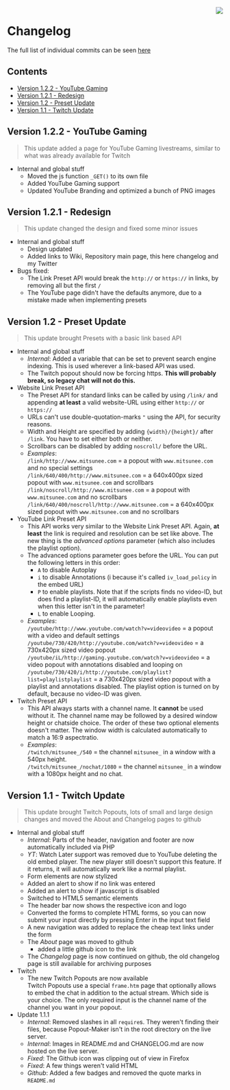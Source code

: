 <img src="http://popoutmaker.mitsunee.com/assets/icon64.png" align="right">

# Changelog

The full list of individual commits can be seen [here](https://github.com/Mitsunee/Popout-Maker/commits/master)

## Contents

- [Version 1.2.2 - YouTube Gaming](#ytg-update)
- [Version 1.2.1 - Redesign](#redesign-update)
- [Version 1.2 - Preset Update](#preset-update)
- [Version 1.1 - Twitch Update](#twitch-update)

<a name="#ytg-update"></a>
## Version 1.2.2 - YouTube Gaming
> This update added a page for YouTube Gaming livestreams, similar to what was already available for Twitch
- Internal and global stuff
	- Moved the js function `_GET()` to its own file
	- Added YouTube Gaming support
	- Updated YouTube Branding and optimized a bunch of PNG images

<a name="#redesign-update"></a>
## Version 1.2.1 - Redesign

> This update changed the design and fixed some minor issues
- Internal and global stuff
	- Design updated
	- Added links to Wiki, Repository main page, this here changelog and my Twitter
- Bugs fixed:
	- The Link Preset API would break the `http://` or `https://` in links, by removing all but the first `/`
	- The YouTube page didn't have the defaults anymore, due to a mistake made when implementing presets

<a name="#preset-update"></a>
## Version 1.2 - Preset Update

> This update brought Presets with a basic link based API

- Internal and global stuff
	- *Internal*: Added a variable that can be set to prevent search engine indexing. This is used wherever a link-based API was used.
	- The Twitch popout should now be forcing https. **This will probably break, so legacy chat will not do this.**
- Website Link Preset API
	- The Preset API for standard links can be called by using `/link/` and appending **at least** a valid website-URL using either `http://` or `https://`
	- URLs can't use double-quotation-marks `"` using the API, for security reasons.
	- Width and Height are specified by adding `{width}/{height}/` after `/link`. You have to set either both or neither.
	- Scrollbars can be disabled by adding `noscroll/` before the URL.
	- *Examples*:  
	`/link/http://www.mitsunee.com` = a popout with `www.mitsunee.com` and no special settings  
	`/link/640/400/http://www.mitsunee.com` = a 640x400px sized popout with `www.mitsunee.com` and scrollbars  
	`/link/noscroll/http://www.mitsunee.com` = a popout with `www.mitsunee.com` and no scrollbars  
	`/link/640/400/noscroll/http://www.mitsunee.com` = a 640x400px sized popout with `www.mitsunee.com` and no scrollbars
- YouTube Link Preset API
	- This API works very similar to the Website Link Preset API. Again, **at least** the link is required and resolution can be set like above. The new thing is the *advanced options* parameter (which also includes the playlist option).
	- The advanced options parameter goes before the URL. You can put the following letters in this order:
		- ``A`` to disable Autoplay
		- ``i`` to disable Annotations (i because it's called ``iv_load_policy`` in the embed URL)
		- ``P`` to enable playlists. Note that if the scripts finds no video-ID, but does find a playlist-ID, it will automatically enable playlists even when this letter isn't in the parameter!
		- ``L`` to enable Looping.
	- *Examples*:  
	`/youtube/http://www.youtube.com/watch?v=videovideo` = a popout with a video and default settings  
	`/youtube/730/420/http://youtube.com/watch?v=videovideo` = a 730x420px sized video popout  
	`/youtube/iL/http://gaming.youtube.com/watch?v=videovideo` = a video popout with annotations disabled and looping on  
	`/youtube/730/420/i/http://youtube.com/playlist?list=playlistplaylist` = a 730x420px sized video popout with a playlist and annotations disabled. The playlist option is turned on by default, because no video-ID was given.
- Twitch Preset API
	- This API always starts with a channel name. It **cannot** be used without it. The channel name may be followed by a desired window height or chatside choice. The order of these two optional elements doesn't matter. The window width is calculated automatically to match a 16:9 aspectratio.
	- *Examples*:  
	`/twitch/mitsunee_/540` = the channel `mitsunee_` in a window with a 540px height.  
	`/twitch/mitsunee_/nochat/1080` = the channel `mitsunee_` in a window with a 1080px height and no chat.

<a name="#twitch-update"></a>
## Version 1.1 - Twitch Update

> This update brought Twitch Popouts, lots of small and large design changes and moved the About and Changelog pages to github

- Internal and global stuff
	- *Internal*: Parts of the header, navigation and footer are now automatically included via PHP
	- *YT*: Watch Later support was removed due to YouTube deleting the old embed player. The new player still doesn't support this feature. If it returns, it will automatically work like a normal playlist.
	- Form elements are now stylized
	- Added an alert to show if no link was entered
	- Added an alert to show if javascript is disabled
	- Switched to HTML5 semantic elements
	- The header bar now shows the respective icon and logo
	- Converted the forms to complete HTML forms, so you can now submit your input directly by pressing Enter in the input text field
	- A new navigation was added to replace the cheap text links under the form
	- The *About* page was moved to github
		- added a little github icon to the link
	- The *Changelog* page is now continued on github, the old changelog page is still available for archiving purposes
- Twitch
	- The new Twitch Popouts are now available  
	Twitch Popouts use a special `frame.htm` page that optionally allows to embed the chat in addition to the actual stream. Which side is your choice. The only required input is the channel name of the channel you want in your popout.
- Update 1.1.1
	- *Internal*: Removed slashes in all `require`s. They weren't finding their files, because Popout-Maker isn't in the root directory on the live server.
	- *Internal*: Images in README.md and CHANGELOG.md are now hosted on the live server.
	- *Fixed*: The Github icon was clipping out of view in Firefox
	- *Fixed*: A few things weren't valid HTML
	- *Github*: Added a few badges and removed the quote marks in `README.md`

